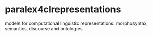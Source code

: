 # paralex4clrepresentations
models for computational linguistic representations: morphosyntax, semantics, discourse and ontologies
